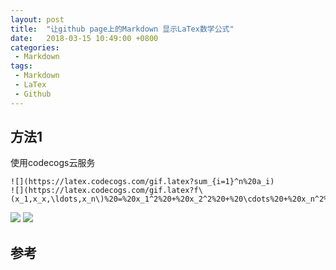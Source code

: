 ```yaml
---
layout: post
title:  "让github page上的Markdown 显示LaTex数学公式"
date:   2018-03-15 10:49:00 +0800
categories:
 - Markdown
tags:
 - Markdown
 - LaTex
 - Github   
---
```


## 方法1
  使用codecogs云服务
  ```
  ![](https://latex.codecogs.com/gif.latex?sum_{i=1}^n%20a_i)
  ![](https://latex.codecogs.com/gif.latex?f\(x_1,x_x,\ldots,x_n\)%20=%20x_1^2%20+%20x_2^2%20+%20\cdots%20+%20x_n^2%20)
  ```
  ![](https://latex.codecogs.com/gif.latex?sum_{i=1}^n%20a_i)
  ![](https://latex.codecogs.com/gif.latex?f\(x_1,x_x,\ldots,x_n\)%20=%20x_1^2%20+%20x_2^2%20+%20\cdots%20+%20x_n^2%20)


## 参考
[]()
